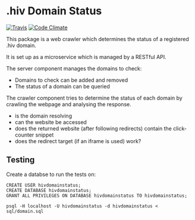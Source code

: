 # .hiv Domain Status

[![Travis](https://travis-ci.org/dothiv/hiv-domain-status.svg?branch=master)](https://travis-ci.org/dothiv/hiv-domain-status/)
[![Code Climate](https://codeclimate.com/github/dothiv/hiv-domain-status/badges/gpa.svg)](https://codeclimate.com/github/dothiv/hiv-domain-status)

This package is a web crawler which determines the status of a registered .hiv 
domain.

It is set up as a microservice which is managed by a RESTful API.

The server component manages the domains to check:

 - Domains to check can be added and removed
 - The status of a domain can be queried

The crawler component tries to determine the status of each domain by crawling 
the webpage and analysing the response.

 - is the domain resolving
 - can the website be accessed
 - does the returned website (after following redirects) contain the 
   click-counter snippet
 - does the redirect target (if an iframe is used) work?

## Testing

Create a databse to run the tests on:

    CREATE USER hivdomainstatus;
	CREATE DATABASE hivdomainstatus;
	GRANT ALL PRIVILEGES ON DATABASE hivdomainstatus TO hivdomainstatus;
	
	psql -H localhost -U hivdomainstatus -d hivdomainstatus < sql/domain.sql